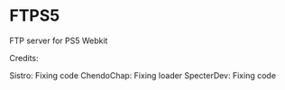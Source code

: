 # FTPS5
FTP server for PS5 Webkit

Credits:

Sistro: Fixing code
ChendoChap: Fixing loader
SpecterDev: Fixing code
